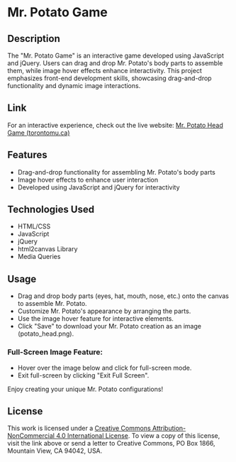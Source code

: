 # Mr. Potato Game


## Description
The "Mr. Potato Game" is an interactive game developed using JavaScript and jQuery. Users can drag and drop Mr. Potato's body parts to assemble them, while image hover effects enhance interactivity. This project emphasizes front-end development skills, showcasing drag-and-drop functionality and dynamic image interactions.

## Link

For an interactive experience, check out the live website: [Mr. Potato Head Game (torontomu.ca)](https://cs.torontomu.ca/~asipahi/lab05.html)

## Features
- Drag-and-drop functionality for assembling Mr. Potato's body parts
- Image hover effects to enhance user interaction
- Developed using JavaScript and jQuery for interactivity

## Technologies Used
- HTML/CSS
- JavaScript
- jQuery
- html2canvas Library
- Media Queries  

## Usage
- Drag and drop body parts (eyes, hat, mouth, nose, etc.) onto the canvas to assemble Mr. Potato.
- Customize Mr. Potato's appearance by arranging the parts.
- Use the image hover feature for interactive elements.
- Click "Save" to download your Mr. Potato creation as an image (potato_head.png).

### Full-Screen Image Feature:
- Hover over the image below and click for full-screen mode.
- Exit full-screen by clicking "Exit Full Screen".

Enjoy creating your unique Mr. Potato configurations!


## License
This work is licensed under a [Creative Commons Attribution-NonCommercial 4.0 International License](http://creativecommons.org/licenses/by-nc/4.0/). To view a copy of this license, visit the link above or send a letter to Creative Commons, PO Box 1866, Mountain View, CA 94042, USA.
